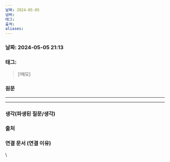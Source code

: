 ```yaml
---
날짜: 2024-05-05
넘버: 
태그: 
출처: 
aliases:
---
```

### 날짜:  2024-05-05 21:13

### 태그:

>[!메모]
>

### 원문
---

---
### 생각(파생된 질문/생각)

### 출처

### 연결 문서 (연결 이유)
\